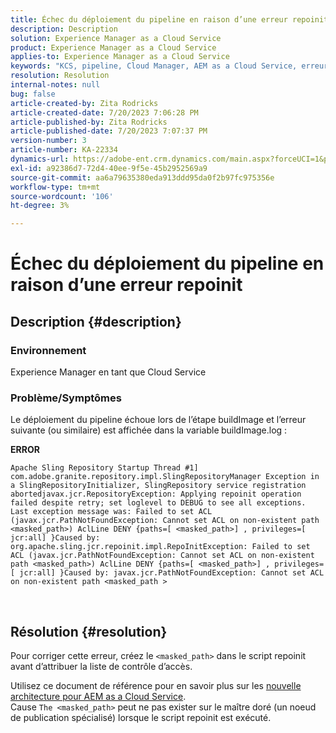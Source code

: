 ```yaml
---
title: Échec du déploiement du pipeline en raison d’une erreur repoinit
description: Description
solution: Experience Manager as a Cloud Service
product: Experience Manager as a Cloud Service
applies-to: Experience Manager as a Cloud Service
keywords: "KCS, pipeline, Cloud Manager, AEM as a Cloud Service, erreur Repoinit"
resolution: Resolution
internal-notes: null
bug: false
article-created-by: Zita Rodricks
article-created-date: 7/20/2023 7:06:28 PM
article-published-by: Zita Rodricks
article-published-date: 7/20/2023 7:07:37 PM
version-number: 3
article-number: KA-22334
dynamics-url: https://adobe-ent.crm.dynamics.com/main.aspx?forceUCI=1&pagetype=entityrecord&etn=knowledgearticle&id=49d97881-3027-ee11-9966-6045bd0065b6
exl-id: a92386d7-72d4-40ee-9f5e-45b2952569a9
source-git-commit: aa6a79635380eda913ddd95da0f2b97fc975356e
workflow-type: tm+mt
source-wordcount: '106'
ht-degree: 3%

---
```


# Échec du déploiement du pipeline en raison d’une erreur repoinit

## Description {#description}


### Environnement

Experience Manager en tant que Cloud Service

### Problème/Symptômes

Le déploiement du pipeline échoue lors de l’étape buildImage et l’erreur suivante (ou similaire) est affichée dans la variable<b> </b>buildImage.log :


<b>ERROR</b>


```
Apache Sling Repository Startup Thread #1]  com.adobe.granite.repository.impl.SlingRepositoryManager Exception in a SlingRepositoryInitializer, SlingRepository service registration abortedjavax.jcr.RepositoryException: Applying repoinit operation failed despite retry; set loglevel to DEBUG to see all exceptions. Last exception message was: Failed to set ACL (javax.jcr.PathNotFoundException: Cannot set ACL on non-existent path <masked_path>) AclLine DENY {paths=[ <masked_path>] , privileges=[ jcr:all] }Caused by: org.apache.sling.jcr.repoinit.impl.RepoInitException: Failed to set ACL (javax.jcr.PathNotFoundException: Cannot set ACL on non-existent path <masked_path>) AclLine DENY {paths=[ <masked_path>] , privileges=[ jcr:all] }Caused by: javax.jcr.PathNotFoundException: Cannot set ACL on non-existent path <masked_path >
```



` `
` `


## Résolution {#resolution}


Pour corriger cette erreur, créez le `<masked_path>` dans le script repoinit avant d’attribuer la liste de contrôle d’accès.

Utilisez ce document de référence pour en savoir plus sur les [nouvelle architecture pour AEM as a Cloud Service](https://experienceleague.adobe.com/docs/experience-manager-cloud-service/content/overview/architecture.html?lang=en#key-evolutions:~:text=publish%20nodes.%20The-,golden%20master,-is%20a%20specials).
<br>Cause
`The <masked_path>` peut ne pas exister sur le maître doré (un noeud de publication spécialisé) lorsque le script repoinit est exécuté.<br>
